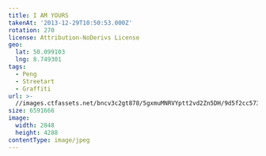 ```yaml
---
title: I AM YOURS
takenAt: '2013-12-29T10:50:53.000Z'
rotation: 270
license: Attribution-NoDerivs License
geo:
  lat: 50.099103
  lng: 8.749301
tags:
  - Peng
  - Streetart
  - Graffiti
url: >-
  //images.ctfassets.net/bncv3c2gt878/5gxmuMNRVYptt2vd2Zn5DH/9d5f2cc5734982f6b8c80efc1809d416/i-am-yours_11625507813_o
size: 6591666
image:
  width: 2848
  height: 4288
contentType: image/jpeg
---
```


